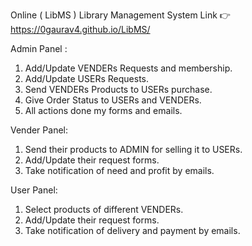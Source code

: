 Online ( LibMS ) Library Management System Link 👉 https://0gaurav4.github.io/LibMS/

Admin Panel :
1. Add/Update VENDERs Requests and membership.
2. Add/Update USERs Requests.
3. Send VENDERs Products to USERs purchase.
4. Give Order Status to USERs and VENDERs.
5. All actions done my forms and emails.

Vender Panel:
1. Send their products to ADMIN for selling it to USERs.
2. Add/Update their request forms.
3. Take notification of need and profit by emails.

User Panel:
1. Select products of different VENDERs.
2. Add/Update their request forms.
3. Take notification of delivery and payment by emails.
